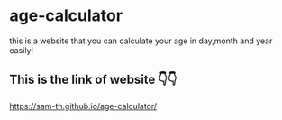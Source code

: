 # age-calculator
this is a website that you can calculate your age in day,month and year easily!


## This is the link of website 👇👇
https://sam-th.github.io/age-calculator/
